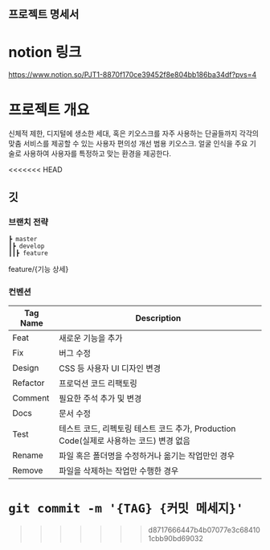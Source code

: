 ## 프로젝트 명세서
# notion 링크
https://www.notion.so/PJT1-8870f170ce39452f8e804bb186ba34df?pvs=4
# 프로젝트 개요
신체적 제한, 디지털에 생소한 세대, 혹은 키오스크를 자주 사용하는 단골들까지 각각의 맞춤 서비스를 제공할 수 있는 사용자 편의성 개선 범용 키오스크.
얼굴 인식을 주요 기술로 사용하여 사용자를 특정하고 맞는 환경을 제공한다.


<<<<<<< HEAD
## 깃

### 브랜치 전략

```
┣ master
┃┣ develop
┃┃┣ feature
```

feature/{기능 상세}

### 컨벤션

| Tag Name | Description                                                  |
| -------- | ------------------------------------------------------------ |
| Feat     | 새로운 기능을 추가                                           |
| Fix      | 버그 수정                                                    |
| Design   | CSS 등 사용자 UI 디자인 변경                                 |
| Refactor | 프로덕션 코드 리팩토링                                       |
| Comment  | 필요한 주석 추가 및 변경                                     |
| Docs     | 문서 수정                                                    |
| Test     | 테스트 코드, 리펙토링 테스트 코드 추가, Production Code(실제로 사용하는 코드) 변경 없음 |
| Rename   | 파일 혹은 폴더명을 수정하거나 옮기는 작업만인 경우           |
| Remove   | 파일을 삭제하는 작업만 수행한 경우                           |

`git commit -m '{TAG} {커밋 메세지}'`
=======
>>>>>>> d8717666447b4b07077e3c684101cbb90bd69032

